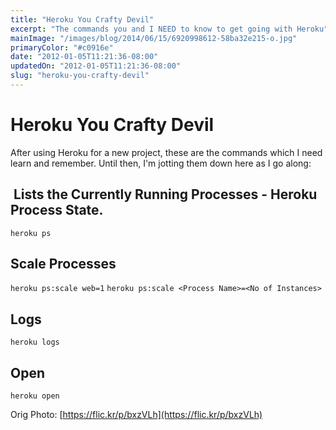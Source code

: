 ```yaml
---
title: "Heroku You Crafty Devil"
excerpt: "The commands you and I NEED to know to get going with Heroku"
mainImage: "/images/blog/2014/06/15/6920998612-58ba32e215-o.jpg"
primaryColor: "#c0916e"
date: "2012-01-05T11:21:36-08:00"
updatedOn: "2012-01-05T11:21:36-08:00"
slug: "heroku-you-crafty-devil"
---
```


# Heroku You Crafty Devil 

After using Heroku for a new project, these are the commands which I need learn and remember. Until then, I'm jotting them down here as I go along: 

##  Lists the Currently Running Processes - Heroku Process State.

`heroku ps`

## Scale Processes

`heroku ps:scale web=1` `heroku ps:scale <Process Name>=<No of Instances>`

## Logs

`heroku logs`

## Open

`heroku open`

Orig Photo: [https://flic.kr/p/bxzVLh](https://flic.kr/p/bxzVLh)